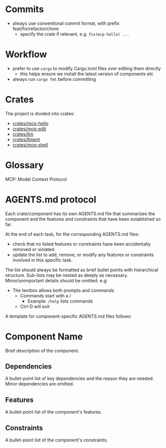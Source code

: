 # Commits
* always use conventional commit format, with prefix feat/fix/refactor/chore
  * specify the crate if relevant, e.g. `fix(mcp-hello) ...`

# Workflow
* prefer to use `cargo` to modify Cargo.toml files over editing them directly
  * this helps ensure we install the latest version of components etc
* always run `cargo fmt` before committing

# Crates
The project is divided into crates:
* [crates/mcp-hello](crates/mcp-hello/AGENTS.md)
* [crates/mcp-edit](crates/mcp-edit/AGENTS.md)
* [crates/llm](crates/llm/AGENTS.md)
* [crates/llment](crates/llment/AGENTS.md)
* [crates/mcp-shell](crates/mcp-shell/AGENTS.md)

# Glossary
MCP: Model Context Protocol

# AGENTS.md protocol
Each crate/component has its own AGENTS.md file that summarizes the component and the features and constraints that have been established so far.

At the end of each task, for the corresponding AGENTS.md files:
* check that no listed features or constraints have been accidentally removed or violated.
* update the list to add, remove, or modify any features or constraints involved in this specific task.

The list should always be formatted as brief bullet points with hierarchical structure. Sub-lists may be nested as deeply as necessary. Minor/unimportant details should be omitted. e.g:
* The textbox allows both prompts and commands
  * Commands start with a /
    * Example: `/help` lists commands
  * Ctrl-D will exit

A template for component-specific AGENTS.md files follows:

# Component Name
Brief description of the component.

## Dependencies
A bullet-point list of key dependencies and the reason they are needed. Minor dependencies are omitted.

## Features
A bullet-point list of the component's features.

## Constraints
A bullet-point list of the component's constraints.
